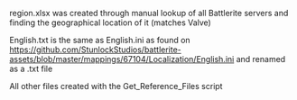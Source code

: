 region.xlsx was created through manual lookup of all Battlerite servers and finding the geographical location of it (matches Valve)

English.txt is the same as English.ini as found on https://github.com/StunlockStudios/battlerite-assets/blob/master/mappings/67104/Localization/English.ini
and renamed as a .txt file

All other files created with the Get_Reference_Files script
